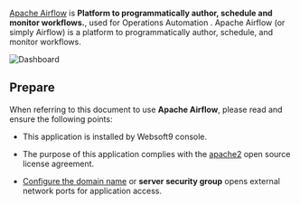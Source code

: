 [Apache Airflow](https://airflow.apache.org/) is **Platform to programmatically author, schedule and monitor workflows.**, used for Operations Automation . Apache Airflow (or simply Airflow) is a platform to programmatically author, schedule, and monitor workflows.


![Dashboard](https://libs.websoft9.com/Websoft9/DocsPicture/zh/airflow/airflow-gui-websoft9.png)


## Prepare

When referring to this document to use **Apache Airflow**, please read and ensure the following points:

- This application is installed by Websoft9 console.

- The purpose of this application complies with the [apache2](https://opensource.org/licenses/Apache-2.0) open source license agreement.

- [Configure the domain name](./domain-set) or **server security group** opens external network ports for application access.